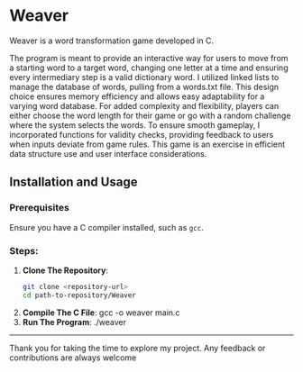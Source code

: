 # Weaver
Weaver is a word transformation game developed in C.

The program is meant to provide an interactive way for users to move from a starting word to a target word, changing one letter at a time and ensuring every intermediary step is a valid dictionary word. I utilized linked lists to manage the database of words, pulling from a words.txt file. This design choice ensures memory efficiency and allows easy adaptability for a varying word database. For added complexity and flexibility, players can either choose the word length for their game or go with a random challenge where the system selects the words. To ensure smooth gameplay, I incorporated functions for validity checks, providing feedback to users when inputs deviate from game rules. This game is an exercise in efficient data structure use and user interface considerations.

## Installation and Usage

### Prerequisites
Ensure you have a C compiler installed, such as `gcc`.

### Steps:

1. **Clone The Repository**: 
   ```bash
   git clone <repository-url>
   cd path-to-repository/Weaver
2. **Compile The C File**:
   gcc -o weaver main.c
3. **Run The Program**:
   ./weaver
   
---
Thank you for taking the time to explore my project. Any feedback or contributions are always welcome
